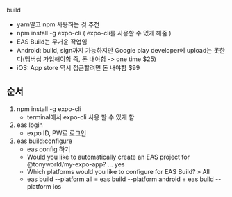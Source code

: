 build

- yarn말고 npm 사용하는 것 추천
- npm install -g expo-cli ( expo-cli를 사용할 수 있게 해줌 )
- EAS Build는 무거운 작업임
- Android: build, sign까지 가능하지만 Google play developer에 upload는 못한다(맴버십 가입해야함 즉, 돈 내야함 -> one time $25)
- iOS: App store 역시 접근할려면 돈 내야함 $99

## 순서

1. npm install -g expo-cli
   - terminal에서 expo-cli 사용 할 수 있게 함
2. eas login
   - expo ID, PW로 로그인
3. eas build:configure
   - eas config 하기
   - Would you like to automatically create an EAS project for @tonyworld/my-expo-app? ... yes
   - Which platforms would you like to configure for EAS Build? » All
   - eas build --platform all = eas build --platform android + eas build --platform ios
